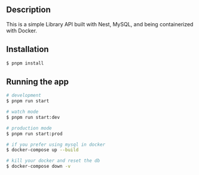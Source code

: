 ## Description

This is a simple Library API built with Nest, MySQL, and being containerized with Docker.

## Installation

```bash
$ pnpm install
```

## Running the app

```bash
# development
$ pnpm run start

# watch mode
$ pnpm run start:dev

# production mode
$ pnpm run start:prod

# if you prefer using mysql in docker
$ docker-compose up --build

# kill your docker and reset the db
$ docker-compose down -v
```
